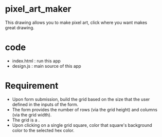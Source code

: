 # pixel_art_maker
This drawing allows you to make pixel art, click where you want makes great drawing. 

# code
- index.html : run this app 
- design.js : main source of this app 

# Requirement
- Upon form submission, build the grid based on the size that the user defined in the inputs of the form.
- The form provides the number of rows (via the grid height) and columns (via the grid width).
- The grid is a <table>.
- Upon clicking on a single grid square, color that square's background color to the selected hex color.
